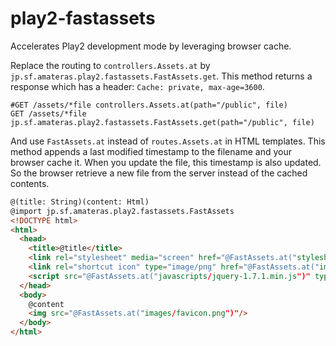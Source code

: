 play2-fastassets
================

Accelerates Play2 development mode by leveraging browser cache. 

Replace the routing to ```controllers.Assets.at``` by ```jp.sf.amateras.play2.fastassets.FastAssets.get```.
This method returns a response which has a header: ```Cache: private, max-age=3600```.

```
#GET /assets/*file controllers.Assets.at(path="/public", file)
GET /assets/*file jp.sf.amateras.play2.fastassets.FastAssets.get(path="/public", file)
```

And use ```FastAssets.at``` instead of ```routes.Assets.at``` in HTML templates.
This method appends a last modified timestamp to the filename and your browser cache it.
When you update the file, this timestamp is also updated. So the browser retrieve 
a new file from the server instead of the cached contents.

```html
@(title: String)(content: Html)
@import jp.sf.amateras.play2.fastassets.FastAssets
<!DOCTYPE html>
<html>
  <head>
    <title>@title</title>
    <link rel="stylesheet" media="screen" href="@FastAssets.at("stylesheets/main.css")">
    <link rel="shortcut icon" type="image/png" href="@FastAssets.at("images/favicon.png")">
    <script src="@FastAssets.at("javascripts/jquery-1.7.1.min.js")" type="text/javascript"></script>
  </head>
  <body>
    @content
    <img src="@FastAssets.at("images/favicon.png")"/>
  </body>
</html>

```